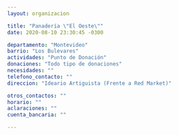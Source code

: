 ```yaml
---
layout: organizacion

title: "Panadería \"El Oeste\""
date: 2020-08-10 23:30:45 -0300

departamento: "Montevideo"
barrio: "Los Bulevares"
actividades: "Punto de Donación"
donaciones: "Todo tipo de donaciones"
necesidades: ""
telefono_contacto: ""
direccion: "Ideario Artiguista (Frente a Red Market)"

otros_contactos: ""
horario: ""
aclaraciones: ""
cuenta_bancaria: ""

---
```


